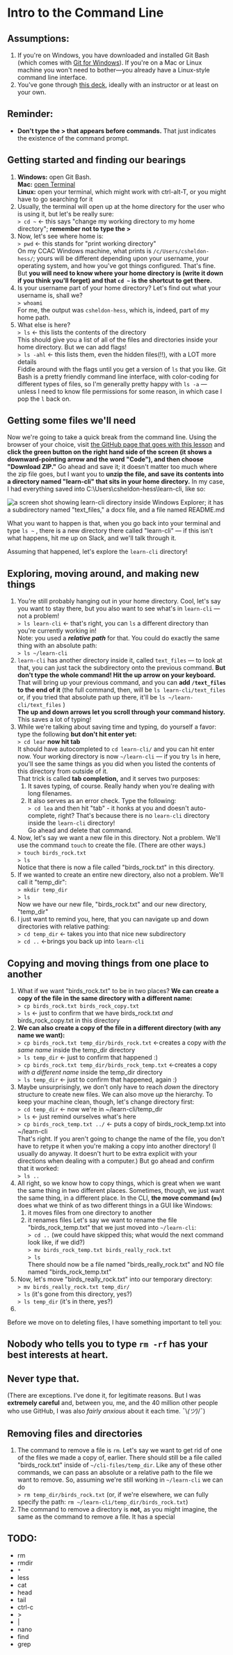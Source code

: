 Intro to the Command Line
=========================

## Assumptions: 
1. If you're on Windows, you have downloaded and installed Git Bash (which comes with [Git for Windows](https://gitforwindows.org/)). If you're on a Mac or Linux machine you won't need to bother&mdash;you already have a Linux-style command line interface.
1. You've gone through [this deck](https://docs.google.com/presentation/d/14oisMTEG-O-_DnHSfBRCLsuRq041VnJt9qFOAiVhdpI/edit?usp=sharing), ideally with an instructor or at least on your own.

## Reminder:
* **Don't type the &gt; that appears before commands.** That just indicates the existence of the command prompt.

## Getting started and finding our bearings
1. **Windows:** open Git Bash.<br />**Mac:** [open Terminal](https://support.apple.com/guide/terminal/open-or-quit-terminal-apd5265185d-f365-44cb-8b09-71a064a42125/mac)<br />**Linux:** open your terminal, which might work with ctrl-alt-T, or you might have to go searching for it 
1. Usually, the terminal will open up at the home directory for the user who is using it, but let's be really sure:<br />
```> cd ~``` &lt;- this says "change my working directory to my home directory"; **remember not to type the &gt;**
1. Now, let's see where home is:<br />
```> pwd``` &lt;- this stands for "print working directory"<br />
On my CCAC Windows machine, what prints is ```/c/Users/csheldon-hess/```; yours will be different depending upon your username, your operating system, and how you've got things configured. That's fine. But **you will need to know where your home directory is (write it down if you think you'll forget) and that ```cd ~``` is the shortcut to get there.**
1. Is your username part of your home directory? Let's find out what your username is, shall we?<br />
```> whoami```<br />
For me, the output was ```csheldon-hess```, which is, indeed, part of my home path. 
1. What else is here? <br />
```> ls```  &lt;- this lists the contents of the directory<br />
This should give you a list of all of the files and directories inside your home directory. But we can add flags! <br /> 
```> ls -ahl``` &lt;- this lists them, even the hidden files(!!), with a LOT more details<br />
Fiddle around with the flags until you get a version of ```ls``` that you like. Git Bash is a pretty friendly command line interface, with color-coding for different types of files, so I'm generally pretty happy with ```ls -a``` &mdash; unless I need to know file permissions for some reason, in which case I pop the ```l``` back on.

## Getting some files we'll need
Now we're going to take a quick break from the command line. Using the browser of your choice, visit [the GitHub page that goes with this lesson](https://github.com/ccac-data-analytics/learn-cli) and **click the green button on the right hand side of the screen (it shows a downward-pointing arrow and the word "Code"), and then choose "Download ZIP."** Go ahead and save it; it doesn't matter too much where the zip file goes, but I want you to **unzip the file, and save its contents into a directory named "learn-cli" that sits in your home directory.** In my case, I had everything saved into C:\\Users\\csheldon-hess\\learn-cli, like so:

![a screen shot showing learn-cli directory inside Windows Explorer; it has a subdirectory named "text_files," a docx file, and a file named README.md](http://sheldon-hess.org/images/learn-cli.png)


What you want to happen is that, when you go back into your terminal and type ```ls ~``` , there is a new directory there called "learn-cli" &mdash; if this isn't what happens, hit me up on Slack, and we'll talk through it. 

Assuming that happened, let's explore the ```learn-cli``` directory!

## Exploring, moving around, and making new things
1. You're still probably hanging out in your home directory. Cool, let's say you want to stay there, but you also want to see what's in ```learn-cli``` &mdash; not a problem!<br />
```> ls learn-cli``` &lt;- that's right, you can ```ls``` a different directory than you're currently working in! <br />
Note: you used a ***relative path*** for that. You could do exactly the same thing with an absolute path: <br />
```> ls ~/learn-cli``` 
1. ```learn-cli``` has another directory inside it, called ```text_files``` &mdash; to look at that, you can just tack the subdirectory onto the previous command. **But don't type the whole command! Hit the up arrow on your keyboard.** That will bring up your previous command, and you can **add ```/text_files``` to the end of it** (the full command, then, will be ```ls learn-cli/text_files``` or, if you tried that absolute path up there, it'll be ```ls ~/learn-cli/text_files``` )<br />
**The up and down arrows let you scroll through your command history.** This saves a lot of typing!
1. While we're talking about saving time and typing, do yourself a favor: type the following **but don't hit enter yet:**<br />
```> cd lear``` **now hit tab**<br />
It should have autocompleted to ```cd learn-cli/``` and you can hit enter now. Your working directory is now ```~/learn-cli``` &mdash; if you try ```ls``` in here, you'll see the same things as you did when you listed the contents of this directory from outside of it.<br />
That trick is called **tab completion,** and it serves two purposes:
	1. It saves typing, of course. Really handy when you're dealing with long filenames.
	1. It also serves as an error check. Type the following:<br />
	```> cd lea``` and then hit "tab" - it honks at you and doesn't auto-complete, right? That's because there is no ```learn-cli``` directory inside the ```learn-cli``` directory! <br />
	Go ahead and delete that command.
1. Now, let's say we want a new file in this directory. Not a problem. We'll use the command ```touch``` to create the file. (There are other ways.)<br />
```> touch birds_rock.txt```<br />
```> ls``` <br />
Notice that there is now a file called "birds_rock.txt" in this directory.
1. If we wanted to create an entire new directory, also not a problem. We'll call it "temp_dir":<br />
```> mkdir temp_dir```<br />
```> ls```<br />
Now we have our new file, "birds_rock.txt" and our new directory, "temp_dir"
1. I just want to remind you, here, that you can navigate up and down directories with relative pathing: <br />
```> cd temp_dir``` &lt;- takes you into that nice new subdirectory <br />
```> cd ..``` &lt;-brings you back up into ```learn-cli```

## Copying and moving things from one place to another
1. What if we want "birds_rock.txt" to be in two places? **We can create a copy of the file in the same directory with a different name:** <br />
```> cp birds_rock.txt birds_rock_copy.txt```<br />
```> ls``` &lt;- just to confirm that we have birds_rock.txt _and_ birds_rock_copy.txt in this directory<br />
1. **We can also create a copy of the file in a different directory (with any name we want):** <br />
```> cp birds_rock.txt temp_dir/birds_rock.txt``` &lt;-creates a copy _with the same name_ inside the temp_dir directory<br />
```> ls temp_dir``` &lt;- just to confirm that happened :) <br />
```> cp birds_rock.txt temp_dir/birds_rock_temp.txt``` &lt;-creates a copy _with a different name_ inside the temp_dir directory<br />
```> ls temp_dir``` &lt;- just to confirm that happened, again :) <br />
1. Maybe unsurprisingly, we don't only have to reach _down_ the directory structure to create new files. We can also move _up_ the hierarchy. To keep your machine clean, though, let's change directory first: <br />
```> cd temp_dir```  &lt;- now we're in ~/learn-cli/temp_dir <br />
```> ls```  &lt;- just remind ourselves what's here <br />
```> cp birds_rock_temp.txt ../``` &lt;- puts a copy of birds_rock_temp.txt into ~/learn-cli <br />
That's right. If you aren't going to change the name of the file, you don't have to retype it when you're making a copy into another directory! (I usually do anyway. It doesn't hurt to be extra explicit with your directions when dealing with a computer.) But go ahead and confirm that it worked: <br />
```> ls ..```
1. All right, so we know how to copy things, which is great when we want the same thing in two different places. Sometimes, though, we just want the same thing, in a different place. In the CLI, **the move command (```mv```)** does what we think of as two different things in a GUI like Windows:
	1. it moves files from one directory to another
	1. it renames files
Let's say we want to rename the file "birds_rock_temp.txt" that we just moved into ```~/learn-cli```:<br />
```> cd ..```  (we could have skipped this; what would the next command look like, if we did?) <br />
```> mv birds_rock_temp.txt birds_really_rock.txt``` <br />
```> ls```<br /> 
There should now be a file named "birds_really_rock.txt" and NO file named "birds_rock_temp.txt"
1. Now, let's move "birds_really_rock.txt" into our temporary directory: <br />
```> mv birds_really_rock.txt temp_dir/```<br />
```> ls```  (it's gone from this directory, yes?)<br />
```> ls temp_dir``` (it's in there, yes?)
1. 

Before we move on to deleting files, I have something important to tell you:

## Nobody who tells you to type ```rm -rf``` has your best interests at heart.
## Never type that.

(There are exceptions. I've done it, for legitimate reasons. But I was **extremely careful** and, between you, me, and the 40 million other people who use GitHub, I was also _fairly anxious_ about it each time. ¯\\_(ツ)_/¯) 

## Removing files and directories
1. The command to remove a file is ```rm```. Let's say we want to get rid of one of the files we made a copy of, earlier. There should still be a file called "birds_rock.txt" inside of ```~/cli-files/temp_dir```. Like any of these other commands, we can pass an absolute or a relative path to the file we want to remove. So, assuming we're still working in ```~/learn-cli``` we can do <br />
```> rm temp_dir/birds_rock.txt``` (or, if we're elsewhere, we can fully specify the path: ```rm ~/learn-cli/temp_dir/birds_rock.txt```)
1. The command to remove a directory is **not,** as you might imagine, the same as the command to remove a file. It has a special 

## TODO:


* rm
* rmdir
* ```*```
* less
* cat
* head
* tail
* ctrl-c
* &gt;
* |
* nano
* find
* grep